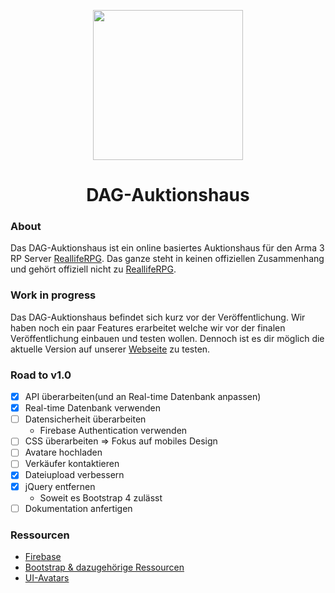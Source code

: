 <p align="center">
    <img src="https://files.dulliag.de/web/images/logo.jpg" width="240px" height="auto">
</p>

<h1 align="center"><strong>DAG-Auktionshaus</strong></h1>

### About

Das DAG-Auktionshaus ist ein online basiertes Auktionshaus für den Arma 3 RP Server [ReallifeRPG](https://realliferpg.de). Das ganze steht in keinen offiziellen Zusammenhang und gehört offiziell nicht zu [ReallifeRPG](https://realliferpg.de).

### Work in progress

Das DAG-Auktionshaus befindet sich kurz vor der Veröffentlichung. Wir haben noch ein paar Features erarbeitet welche wir vor der finalen Veröffentlichung einbauen und testen wollen. Dennoch ist es dir möglich die aktuelle Version auf unserer [Webseite](https://dulliag.de/Auktionen/) zu testen.

### Road to v1.0

- [x] API überarbeiten(und an Real-time Datenbank anpassen)
- [x] Real-time Datenbank verwenden
- [ ] Datensicherheit überarbeiten
  - Firebase Authentication verwenden
- [ ] CSS überarbeiten => Fokus auf mobiles Design
- [ ] Avatare hochladen
- [ ] Verkäufer kontaktieren
- [x] Dateiupload verbessern
- [x] jQuery entfernen
  - Soweit es Bootstrap 4 zulässt
- [ ] Dokumentation anfertigen

### Ressourcen

- [Firebase](https://firebase.google.com)
- [Bootstrap & dazugehörige Ressourcen](https://getbootstrap.com/)
- [UI-Avatars](https://eu.ui-avatars.com/)
